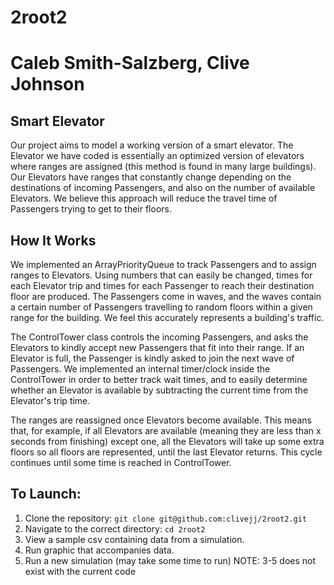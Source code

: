 # 2root2
# Caleb Smith-Salzberg, Clive Johnson

## Smart Elevator
Our project aims to model a working version of a smart elevator. The Elevator we have coded is essentially an optimized version of elevators where ranges are assigned (this method is found in many large buildings). Our Elevators have ranges that constantly change depending on the destinations of incoming Passengers, and also on the number of available Elevators. We believe this approach will reduce the travel time of Passengers trying to get to their floors.

## How It Works
We implemented an ArrayPriorityQueue to track Passengers and to assign ranges to Elevators. Using numbers that can easily be changed, times for each Elevator trip and times for each Passenger to reach their destination floor are produced. The Passengers come in waves, and the waves contain a certain number of Passengers travelling to random floors within a given range for the building. We feel this accurately represents a building's traffic.

The ControlTower class controls the incoming Passengers, and asks the Elevators to kindly accept new Passengers that fit into their range. If an Elevator is full, the Passenger is kindly asked to join the next wave of Passengers. We implemented an internal timer/clock inside the ControlTower in order to better track wait times, and to easily determine whether an Elevator is available by subtracting the current time from the Elevator's trip time.

The ranges are reassigned once Elevators become available. This means that, for example, if all Elevators are available (meaning they are less than x seconds from finishing) except one, all the Elevators will take up some extra floors so all floors are represented, until the last Elevator returns. This cycle continues until some time is reached in ControlTower. 

## To Launch:
1. Clone the repository: ```git clone git@github.com:clivejj/2root2.git```
2. Navigate to the correct directory: ```cd 2root2```
3. View a sample csv containing data from a simulation.
4. Run graphic that accompanies data.
5. Run a new simulation (may take some time to run)
NOTE: 3-5 does not exist with the current code

